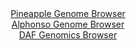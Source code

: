 <div id="Pineapple_Genome_Browser" align="center">
  <a href="https://igv.org/app/?sessionURL=blob:zZJdT9swGEb_iyXQJqWJ47RJEwlNhRUon6OlVIBQ5CZOYnBs13YTStX_Pq_atJsh0YtNk3LhvHLi5zk.a9AQpangIAHI9Xuu7wMH6Eq0E1xLRq5wTTRICsw0cYAiBVGEZwQka1BgbfB0fGG_rIyROvE8amSnxrwUrg5cXOM3wXGr3UzU3pFgDM.FwkYo7R0q3AiPlk2nJXMspWvPDtyel2ODPcxkJbgWniS8TFv7v_TXKC0JFzVJ6yUzdBsgtXlsxtwt8JfBbDLIMqL1OVmN8oPB.WhwFwynDyfh0cP0.nQ2DWf7E1pybJaKHPDmdA8diuL5.BxeSPbMFG4XJ_3LKR3Sm73g6_7wVVJF9IEf.f0gDFE_sGgoz8nr_9TaPnTH5uVdfja7WOyh45IidTgyk4ElMRlGI.6Pz.7f6b5xABPZ0toAskpFiQ.dAIZOD4WdH0u_70AYW0JKUJA8PjnAKJy92O2Pa2BW0joDNFkst_o4QKicKJB0YggjP45Rrxt1YRz7G2cNlor9PbzH03EcQTRAKEwLyowVOk81l9rFnLtNVrjl2448o37YW_IHdgvpC5qpy24F5eheVjiEf2TZtf3t0dsrtEU_kuifmPeRIK6Z76pbUBaZuLoT4TBE3UUVrMKb2_a._PYsy3fx7IamEKrGxu63E_v607YGK4q5sYOGajqnjJrVzFIULUh8FFhpQSaYsBYCVc4_QQc6fg9._i1nsHnafAc-">Pineapple Genome Browser</a>
</div>
<div id="Alphonso_Genome_Browser" align="center">
  <a href="https://igv.org/app/?sessionURL=blob:zZJdT9swFIb_iyXQJqWJkzRJE6maQqFQFSi0hLIiFLmuk5gldrDdhLbqf5.HNu1mSPRi0yRf2Ef.eM_jZwcaIiTlDETAMW3PtG1gAFnwdoaquiTXqCISRBkqJTGAIBkRhGECoh3IkFQomV7qk4VStYwsi6q6UyGWc1O6JqrQljPUShPzyhrwskRLLpDiQlonAjXconnTackS1bWp33ZNz1ohhSxU1gVnkls1YXna6vvSX6U0J4xXJK3WpaJvAVKdR2dcmRn6Es9nMcZEyjHZjFb9eDyK792zZHHuDxbJ5GKe.PPjGc0ZUmtB.mO1mHa99hJjb3HzFT6MpoML156fJIPkyD09PnutqSCybwd2z_V9J.hqMJStyOv_1LMe9MC.nxs7a697L7y4cbvbh2FxtxWb5c0mfsF_7NsDewOUHK.1BwAXIohsaLjQNzzH7_yY2j0DwlDTEZyC6PHJAEog_E1vf9wBtam1LUCSl_WbOAbgYkUEiDohhIEdho7XDbowDO29sQNrUf49tMNkGgbQiR3HTzNaKq3yKpWsliZizGxwZubbA1lOaFXMRREcOcNKPAf5w.v9bBQ2t4Oz8658h6YB9ONvH6hb_Uimf.LdR4KYanmobFeTy9MT1NLbDJ6PNaX4rsDBZLjJCh7CdwEdBifjokJK79cVvfxpXIMERUzpQkMlXdKSqs1cc.QtiGzH1eICzEuuTQQiX36CBjRsD37.Lai7f9p_Bw--">Alphonso Genome Browser</a>
</div>


<div id="DAF_Genomics_Browser" align="center">
  <a href="https://igv.org/app/?sessionURL=blob:tZF9a9swEMa_iyD9y6.yY9eGMNw23ULTDpp52VpKuNnnF2pZriTHaUK..4TXMdgoY9CBJCSeu3tO9zuQLQpZ85bEhFru1HJdYhBZ8WEFrGvwBhhKEhfQSDSIwAIFthmS.EAKkArS26XOrJTqZGzbORRmiS1ndSYt6VnQmZL3qkIdalILGOx5C4O0Ms50sAIbmq7ireQ2ZBlKaTp2h225GUAfP7XNWBI3rG9UPbpudBO6sdwqQHdbtznu_tLIf3DWq36XrFfJmH.Fz4t8llwtks_ePL17H5zfpR8_rNNgfbKqyxZUL3A2oZc3_pfp.lOO5XK56PcDhDjMl3vUin898S5O5ruuFihnbuieekFAnYgcDdLwrNcYSFYJN3Z9I6SnBvV98.XqTQM9B8FrEt8_GEQJyB51.P2BqOdOwyISn_qRm0G4yFGQ2IwcJ3SjiE790HeiyD0aB9KL5o1pXqa3UejQhNLA.gZM.xd1M45QG_0pvhXK3yrr_a.o4Bzz0vk6oWfh9qKg0VKePTot2.6eWJS8Asogr36s4IKB0tKP5wsWaLQfw1b94uIdH47fAQ--">DAF Genomics Browser</a>
</div>
